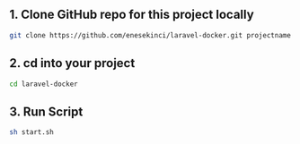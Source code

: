 ## 1. Clone GitHub repo for this project locally

```sh
git clone https://github.com/enesekinci/laravel-docker.git projectname
```

## 2. cd into your project

```sh
cd laravel-docker
```

## 3. Run Script

```sh
sh start.sh
```
